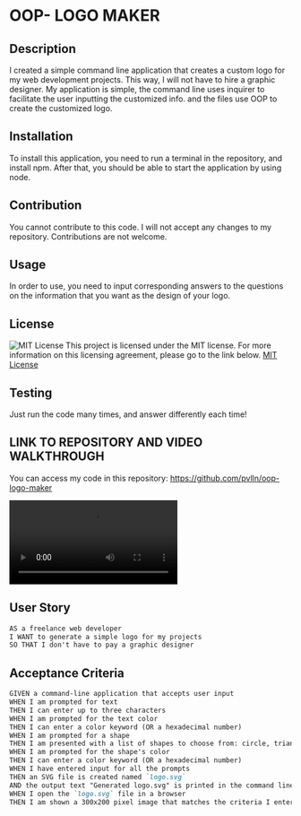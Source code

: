 # OOP- LOGO MAKER

## Description

I created a simple command line application that creates a custom logo for my web development projects. This way, I will not have to hire a graphic designer. My application is simple, the command line uses inquirer to facilitate the user inputting the customized info. and the files use OOP to create the customized logo. 

## Installation 

To install this application, you need to run a terminal in the repository, and install npm. After that, you should be able to start the application by using node.

## Contribution 
 You cannot contribute to this code. I will not accept any changes to my repository. Contributions are not welcome.

## Usage 
In order to use, you need to input corresponding answers to the questions on the information that you want as the design of your logo.

## License 
 ![MIT License](https://img.shields.io/badge/License-MIT-yellow.svg)
This project is licensed under the MIT license. For more information on this licensing agreement, please go to the link below.
[MIT License](https://opensource.org/licenses/MIT) 

## Testing 
Just run the code many times, and answer differently each time! 

## LINK TO REPOSITORY AND VIDEO WALKTHROUGH

You can access my code in this repository:
https://github.com/pvlln/oop-logo-maker

![WALKTHROUGH VIDEO](./logo-maker-walkthrough.mov)

## User Story

```md
AS a freelance web developer
I WANT to generate a simple logo for my projects
SO THAT I don't have to pay a graphic designer
```

## Acceptance Criteria

```md
GIVEN a command-line application that accepts user input
WHEN I am prompted for text
THEN I can enter up to three characters
WHEN I am prompted for the text color
THEN I can enter a color keyword (OR a hexadecimal number)
WHEN I am prompted for a shape
THEN I am presented with a list of shapes to choose from: circle, triangle, and square
WHEN I am prompted for the shape's color
THEN I can enter a color keyword (OR a hexadecimal number)
WHEN I have entered input for all the prompts
THEN an SVG file is created named `logo.svg`
AND the output text "Generated logo.svg" is printed in the command line
WHEN I open the `logo.svg` file in a browser
THEN I am shown a 300x200 pixel image that matches the criteria I entered
```

